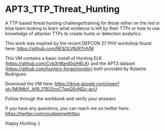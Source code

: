 # APT3_TTP_Threat_Hunting
A TTP based threat hunting challenge/training for those either on the red or blue team looking to learn what evidence is left by their TTPs or how to use knowledge of attacker TTPs to create hunts or detection analytics. 

This work was inspired by the recent DEFCON 27 PHV workshop found here: https://github.com/RESOLVN/RTHVM

This VM contains a basic install of Hunting ELK (https://github.com/Cyb3rWard0g/HELK) and the APT3 dataset (https://github.com/hunters-forge/mordor) both provided by Roberto Rodriguez.

Download the VM here: https://drive.google.com/open?id=1M3MbY_jkf8_17B32nxCTqpQ5yNQc-acU

Follow through the workbook and verify your answers

If you have any questions, you can reach me on twitter here: https://twitter.com/youdownwithttps

Happy Hunting :)
